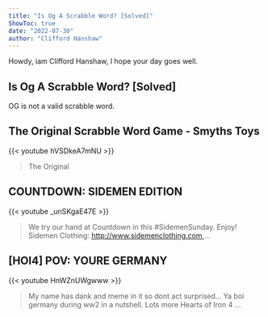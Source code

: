 ```yaml
---
title: "Is Og A Scrabble Word? [Solved]"
ShowToc: true 
date: "2022-07-30"
author: "Clifford Hanshaw" 
---
```


Howdy, iam Clifford Hanshaw, I hope your day goes well.
## Is Og A Scrabble Word? [Solved]
OG is not a valid scrabble word.

## The Original Scrabble Word Game - Smyths Toys
{{< youtube hVSDkeA7mNU >}}
>The Original 

## COUNTDOWN: SIDEMEN EDITION
{{< youtube _unSKgaE47E >}}
>We try our hand at Countdown in this #SidemenSunday. Enjoy! Sidemen Clothing: http://www.sidemenclothing.com ...

## [HOI4] POV: YOURE GERMANY
{{< youtube HnWZnUWgwww >}}
>My name has dank and meme in it so dont act surprised... Ya boi germany during ww2 in a nutshell. Lots more Hearts of Iron 4 ...

